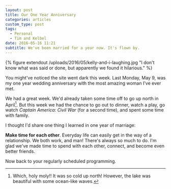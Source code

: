 ```yaml
---
layout: post
title: Our One Year Anniversary
categories: articles
custom_type: post
tags:
  - Personal
  - Tim and Kelbel
date: 2016-05-16 11:21
subtitle: We've been married for a year now. It's flown by.
---
```

{% figure extendout /uploads/2016/05/kelly-and-i-laughing.jpg "I don't know what was said or done, but apparently we found it hilarious." %}

You might've noticed the site went dark this week. Last Monday, May 9, was my one year wedding anniversary with the most amazing woman I've ever met.

We had a great week. We'd already taken some time off to go up north in April[^1]. But this week we had the chance to go out to dinner, watch a play, go watch *Captain America: Civil War* (for a second time), and spent some time with family.

I thought I'd share one thing I learned in one year of marriage:

**Make time for each other**. Everyday life can easily get in the way of a relationship. We both work, and man! There's always so much to do. I'm glad we've made time to spend with each other, connect, and become even better friends.

Now back to your regularly scheduled programming.


[^1]: Which, holy moly!! It was so cold up north! However, the lake was beautiful with some ocean-like waves.
